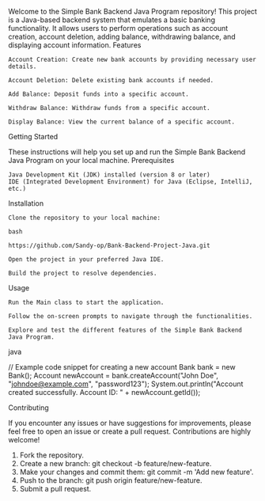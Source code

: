 Welcome to the Simple Bank Backend Java Program repository! This project is a Java-based backend system that emulates a basic banking functionality. It allows users to perform operations such as account creation, account deletion, adding balance, withdrawing balance, and displaying account information.
Features

    Account Creation: Create new bank accounts by providing necessary user details.

    Account Deletion: Delete existing bank accounts if needed.

    Add Balance: Deposit funds into a specific account.

    Withdraw Balance: Withdraw funds from a specific account.

    Display Balance: View the current balance of a specific account.

Getting Started

These instructions will help you set up and run the Simple Bank Backend Java Program on your local machine.
Prerequisites

    Java Development Kit (JDK) installed (version 8 or later)
    IDE (Integrated Development Environment) for Java (Eclipse, IntelliJ, etc.)

Installation

    Clone the repository to your local machine:

    bash

    https://github.com/Sandy-op/Bank-Backend-Project-Java.git

    Open the project in your preferred Java IDE.

    Build the project to resolve dependencies.

Usage

    Run the Main class to start the application.

    Follow the on-screen prompts to navigate through the functionalities.

    Explore and test the different features of the Simple Bank Backend Java Program.

java

// Example code snippet for creating a new account
Bank bank = new Bank();
Account newAccount = bank.createAccount("John Doe", "johndoe@example.com", "password123");
System.out.println("Account created successfully. Account ID: " + newAccount.getId());

Contributing

If you encounter any issues or have suggestions for improvements, please feel free to open an issue or create a pull request. Contributions are highly welcome!

   1. Fork the repository.
   2. Create a new branch: git checkout -b feature/new-feature.
   3. Make your changes and commit them: git commit -m 'Add new feature'.
   4. Push to the branch: git push origin feature/new-feature.
   5. Submit a pull request.
